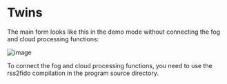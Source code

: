 # Twins

The main form looks like this in the demo mode without connecting the fog and cloud processing functions:

![image](https://user-images.githubusercontent.com/10297748/163664812-3eaeaebc-4ea4-48d8-824d-734229b5140d.png)

To connect the fog and cloud processing functions, you need to use the rss2fido compilation in the program source directory.
